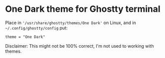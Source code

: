 # One Dark theme for Ghostty terminal

Place in `'/usr/share/ghostty/themes/One Dark'` on Linux, and in `~/.config/ghostty/config` put:
```
theme = "One Dark"
```

Disclaimer: This might not be 100% correct, I'm not used to working with themes.
